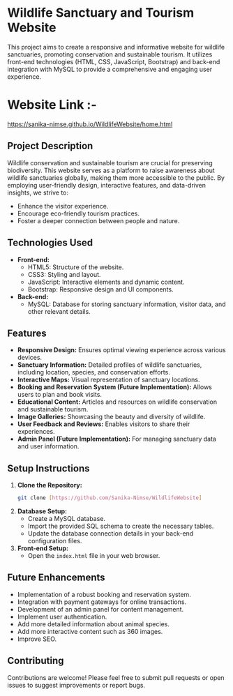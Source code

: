 # Wildlife Sanctuary and Tourism Website

This project aims to create a responsive and informative website for wildlife sanctuaries, promoting conservation and sustainable tourism. It utilizes front-end technologies (HTML, CSS, JavaScript, Bootstrap) and back-end integration with MySQL to provide a comprehensive and engaging user experience.

# Website Link :-
https://sanika-nimse.github.io/WildlifeWebsite/home.html

## Project Description

Wildlife conservation and sustainable tourism are crucial for preserving biodiversity. This website serves as a platform to raise awareness about wildlife sanctuaries globally, making them more accessible to the public. By employing user-friendly design, interactive features, and data-driven insights, we strive to:

* Enhance the visitor experience.
* Encourage eco-friendly tourism practices.
* Foster a deeper connection between people and nature.

## Technologies Used

* **Front-end:**
    * HTML5: Structure of the website.
    * CSS3: Styling and layout.
    * JavaScript: Interactive elements and dynamic content.
    * Bootstrap: Responsive design and UI components.
* **Back-end:**
    * MySQL: Database for storing sanctuary information, visitor data, and other relevant details.

## Features

* **Responsive Design:** Ensures optimal viewing experience across various devices.
* **Sanctuary Information:** Detailed profiles of wildlife sanctuaries, including location, species, and conservation efforts.
* **Interactive Maps:** Visual representation of sanctuary locations.
* **Booking and Reservation System (Future Implementation):** Allows users to plan and book visits.
* **Educational Content:** Articles and resources on wildlife conservation and sustainable tourism.
* **Image Galleries:** Showcasing the beauty and diversity of wildlife.
* **User Feedback and Reviews:** Enables visitors to share their experiences.
* **Admin Panel (Future Implementation):** For managing sanctuary data and user information.

## Setup Instructions

1.  **Clone the Repository:**
    ```bash
    git clone [https://github.com/Sanika-Nimse/WildlifeWebsite]
    ```
2.  **Database Setup:**
    * Create a MySQL database.
    * Import the provided SQL schema to create the necessary tables.
    * Update the database connection details in your back-end configuration files.
3.  **Front-end Setup:**
    * Open the `index.html` file in your web browser.

## Future Enhancements

* Implementation of a robust booking and reservation system.
* Integration with payment gateways for online transactions.
* Development of an admin panel for content management.
* Implement user authentication.
* Add more detailed information about animal species.
* Add more interactive content such as 360 images.
* Improve SEO.

## Contributing

Contributions are welcome! Please feel free to submit pull requests or open issues to suggest improvements or report bugs.

